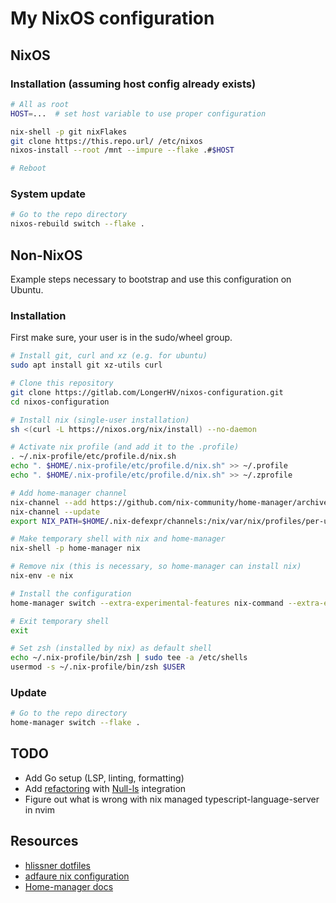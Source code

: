 # My NixOS configuration

## NixOS

### Installation (assuming host config already exists)

```bash
# All as root
HOST=...  # set host variable to use proper configuration

nix-shell -p git nixFlakes
git clone https://this.repo.url/ /etc/nixos
nixos-install --root /mnt --impure --flake .#$HOST

# Reboot
```

### System update

```bash
# Go to the repo directory
nixos-rebuild switch --flake .
```

## Non-NixOS

Example steps necessary to bootstrap and use this configuration on Ubuntu.

### Installation

First make sure, your user is in the sudo/wheel group.

```bash
# Install git, curl and xz (e.g. for ubuntu)
sudo apt install git xz-utils curl

# Clone this repository
git clone https://gitlab.com/LongerHV/nixos-configuration.git
cd nixos-configuration

# Install nix (single-user installation)
sh <(curl -L https://nixos.org/nix/install) --no-daemon

# Activate nix profile (and add it to the .profile)
. ~/.nix-profile/etc/profile.d/nix.sh
echo ". $HOME/.nix-profile/etc/profile.d/nix.sh" >> ~/.profile
echo ". $HOME/.nix-profile/etc/profile.d/nix.sh" >> ~/.zprofile

# Add home-manager channel
nix-channel --add https://github.com/nix-community/home-manager/archive/master.tar.gz home-manager
nix-channel --update
export NIX_PATH=$HOME/.nix-defexpr/channels:/nix/var/nix/profiles/per-user/root/channels${NIX_PATH:+:$NIX_PATH}

# Make temporary shell with nix and home-manager
nix-shell -p home-manager nix

# Remove nix (this is necessary, so home-manager can install nix)
nix-env -e nix

# Install the configuration
home-manager switch --extra-experimental-features nix-command --extra-experimental-features flakes --flake .#longer

# Exit temporary shell
exit

# Set zsh (installed by nix) as default shell
echo ~/.nix-profile/bin/zsh | sudo tee -a /etc/shells
usermod -s ~/.nix-profile/bin/zsh $USER
```

### Update

```bash
# Go to the repo directory
home-manager switch --flake .
```

## TODO

- Add Go setup (LSP, linting, formatting)
- Add [refactoring](https://github.com/ThePrimeagen/refactoring.nvim) with
  [Null-ls](https://github.com/jose-elias-alvarez/null-ls.nvim/blob/main/doc/BUILTINS.md#refactoring)
  integration
- Figure out what is wrong with nix managed typescript-language-server in nvim

## Resources

- [hlissner dotfiles](https://github.com/hlissner/dotfiles)
- [adfaure nix configuration](https://github.com/adfaure/nix_configuration)
- [Home-manager docs](https://nix-community.github.io/home-manager/index.html#ch-nix-flakes)

